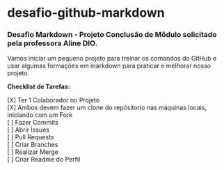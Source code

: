 # desafio-github-markdown
### Desafio Markdown - Projeto Conclusão de Môdulo solicitado pela professora Aline DIO.

Vamos iniciar um pequeno projeto para treinar os comandos do GitHub e usar algumas formações em markdown para praticar e melhorar nosso projeto.

**Checklist de Tarefas:**

[X] Ter 1 Colaborador no Projeto<br>
[X] Ambos devem fazer um clone do repósitorio nas máquinas locais, iniciando com um Fork<br>
[ ] Fazer Commits<br>
[ ] Abrir Issues<br>
[ ] Pull Requests<br>
[ ] Criar Branches<br>
[ ] Realizar Merge<br>
[ ] Criar Readme do Perfil
